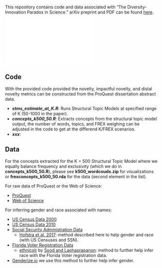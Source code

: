 This repository contains code and data associated with “The
Diversity-Innovation Paradox in Science.” arXiv preprint and PDF can be
found [here](https://arxiv.org/abs/1909.02063).

![picture](output/fig_1.pdf)

Code
----

With the provided code provided the novelty, impactful novelty, and
distal novelty metrics can be constructed from the ProQuest dissertation
abstract data.

-   ***stms\_estimate\_at\_K.R***: Runs Structural Topic Models at
    specified range of K (50-1000 in the paper).
-   ***concepts\_k500\_50.R***: Extracts concepts from the structural
    topic model output, the number of words, topics, and FREX weighing
    can be adjusted in the code to get at the differend K/FREX
    scenarios.
-   ***xxx***:

Data
----

For the concepts extracted for the K = 500 Structural Topic Model where
we equally balance frequency and exclusivity (which we do in
**concepts\_k500\_50.R**), please see **k500\_wordcouds.zip** for
visualizations or **frexconcepts\_k500\_50.rda** for the data (second
element in the list).

For raw data of ProQuest or the Web of Science:

-   [ProQuest](https://www.proquest.com/)
-   [Web of Science](https://www.proquest.com/)

For inferring gender and race associated with names:

-   [US Census Data
    2000](https://census.gov/topics/population/genealogy/data/2000_surnames.html)
-   [US Census Data
    2010](https://census.gov/topics/population/genealogy/data/2010_surnames.html)
-   [Social Security Administration
    Data](https://www.ssa.gov/oact/babynames/limits.html)
    -   [Hofstra et
        al. 2017](https://journals.sagepub.com/doi/full/10.1177/0003122417705656):
        method described here to help gender and race (with US Censuses
        and SSN).
-   [Florida Voter Registration
    Data](https://dataverse.harvard.edu/dataset.xhtml?persistentId=doi:10.7910/DVN/UBIG3F)
    -   [ethnicolr](https://github.com/appeler/ethnicolr) by [Sood and
        Laohaprapanon](https://arxiv.org/abs/1805.02109): method to
        further help infer race with the Florida Voter registration
        data.
-   [Genderize.io](https://genderize.io/) we use this method to further
    help infer gender.
